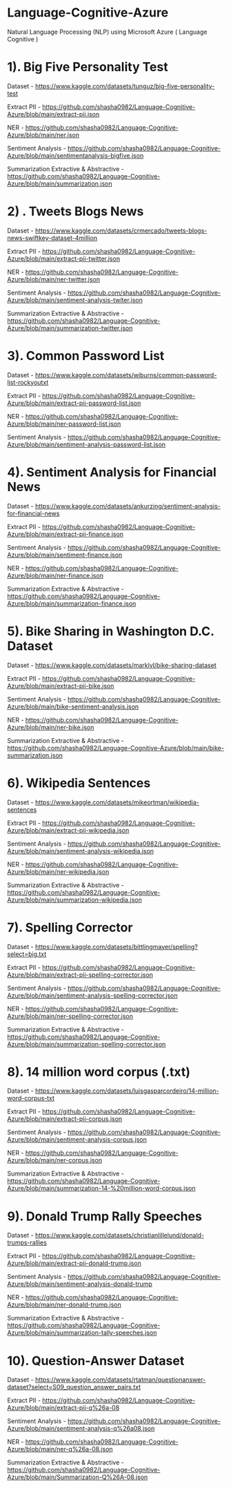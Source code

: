 # Language-Cognitive-Azure
Natural Language Processing (NLP) using Microsoft Azure ( Language Cognitive )


# 1). Big Five Personality Test


Dataset - https://www.kaggle.com/datasets/tunguz/big-five-personality-test

Extract PII - https://github.com/shasha0982/Language-Cognitive-Azure/blob/main/extract-pii.json

NER - https://github.com/shasha0982/Language-Cognitive-Azure/blob/main/ner.json

Sentiment Analysis - https://github.com/shasha0982/Language-Cognitive-Azure/blob/main/sentimentanalysis-bigfive.json

Summarization Extractive & Abstractive - https://github.com/shasha0982/Language-Cognitive-Azure/blob/main/summarization.json



# 2) . Tweets Blogs News


Dataset - https://www.kaggle.com/datasets/crmercado/tweets-blogs-news-swiftkey-dataset-4million

Extract PII - https://github.com/shasha0982/Language-Cognitive-Azure/blob/main/extract-pii-twitter.json

NER - https://github.com/shasha0982/Language-Cognitive-Azure/blob/main/ner-twitter.json

Sentiment Analysis - https://github.com/shasha0982/Language-Cognitive-Azure/blob/main/sentiment-analysis-twiter.json

Summarization Extractive & Abstractive - https://github.com/shasha0982/Language-Cognitive-Azure/blob/main/summarization-twitter.json




# 3). Common Password List 


Dataset - https://www.kaggle.com/datasets/wjburns/common-password-list-rockyoutxt

Extract PII - https://github.com/shasha0982/Language-Cognitive-Azure/blob/main/extract-pii-password-list.json

NER - https://github.com/shasha0982/Language-Cognitive-Azure/blob/main/ner-password-list.json

Sentiment Analysis - https://github.com/shasha0982/Language-Cognitive-Azure/blob/main/sentiment-analysis-password-list.json



# 4). Sentiment Analysis for Financial News


Dataset - https://www.kaggle.com/datasets/ankurzing/sentiment-analysis-for-financial-news

Extract PII - https://github.com/shasha0982/Language-Cognitive-Azure/blob/main/extract-pii-finance.json

Sentiment Analysis - https://github.com/shasha0982/Language-Cognitive-Azure/blob/main/sentiment-finance.json

NER - https://github.com/shasha0982/Language-Cognitive-Azure/blob/main/ner-finance.json

Summarization Extractive & Abstractive - https://github.com/shasha0982/Language-Cognitive-Azure/blob/main/summarization-finance.json




# 5). Bike Sharing in Washington D.C. Dataset



Dataset - https://www.kaggle.com/datasets/marklvl/bike-sharing-dataset

Extract PII - https://github.com/shasha0982/Language-Cognitive-Azure/blob/main/extract-pii-bike.json

Sentiment Analysis - https://github.com/shasha0982/Language-Cognitive-Azure/blob/main/bike-sentiment-analysis.json

NER - https://github.com/shasha0982/Language-Cognitive-Azure/blob/main/ner-bike.json

Summarization Extractive & Abstractive - https://github.com/shasha0982/Language-Cognitive-Azure/blob/main/bike-summarization.json



# 6). Wikipedia Sentences


Dataset - https://www.kaggle.com/datasets/mikeortman/wikipedia-sentences

Extract PII - https://github.com/shasha0982/Language-Cognitive-Azure/blob/main/extract-pii-wikipedia.json

Sentiment Analysis - https://github.com/shasha0982/Language-Cognitive-Azure/blob/main/sentiment-analysis-wikipedia.json

NER - https://github.com/shasha0982/Language-Cognitive-Azure/blob/main/ner-wikipedia.json

Summarization Extractive & Abstractive - https://github.com/shasha0982/Language-Cognitive-Azure/blob/main/summarization-wikipedia.json



# 7). Spelling Corrector


Dataset - https://www.kaggle.com/datasets/bittlingmayer/spelling?select=big.txt

Extract PII - https://github.com/shasha0982/Language-Cognitive-Azure/blob/main/extract-pii-spelling-corrector.json

Sentiment Analysis - https://github.com/shasha0982/Language-Cognitive-Azure/blob/main/sentiment-analysis-spelling-corrector.json

NER - https://github.com/shasha0982/Language-Cognitive-Azure/blob/main/ner-spelling-corrector.json

Summarization Extractive & Abstractive - https://github.com/shasha0982/Language-Cognitive-Azure/blob/main/summarization-spelling-corrector.json




# 8). 14 million word corpus (.txt)


Dataset - https://www.kaggle.com/datasets/luisgasparcordeiro/14-million-word-corpus-txt

Extract PII - https://github.com/shasha0982/Language-Cognitive-Azure/blob/main/extract-pii-corpus.json

Sentiment Analysis - https://github.com/shasha0982/Language-Cognitive-Azure/blob/main/sentiment-analysis-corpus.json

NER - https://github.com/shasha0982/Language-Cognitive-Azure/blob/main/ner-corpus.json

Summarization Extractive & Abstractive - https://github.com/shasha0982/Language-Cognitive-Azure/blob/main/summarization-14-%20million-word-corpus.json




# 9). Donald Trump Rally Speeches


Dataset - https://www.kaggle.com/datasets/christianlillelund/donald-trumps-rallies

Extract PII - https://github.com/shasha0982/Language-Cognitive-Azure/blob/main/extract-pii-donald-trump.json

Sentiment Analysis - https://github.com/shasha0982/Language-Cognitive-Azure/blob/main/sentiment-analysis-donald-trump

NER - https://github.com/shasha0982/Language-Cognitive-Azure/blob/main/ner-donald-trump.json

Summarization Extractive & Abstractive - https://github.com/shasha0982/Language-Cognitive-Azure/blob/main/summarization-tally-speeches.json




# 10). Question-Answer Dataset


Dataset - https://www.kaggle.com/datasets/rtatman/questionanswer-dataset?select=S09_question_answer_pairs.txt

Extract PII - https://github.com/shasha0982/Language-Cognitive-Azure/blob/main/extract-pii-q%26a-08

Sentiment Analysis - https://github.com/shasha0982/Language-Cognitive-Azure/blob/main/sentiment-analysis-q%26a08.json

NER - https://github.com/shasha0982/Language-Cognitive-Azure/blob/main/ner-q%26a-08.json

Summarization Extractive & Abstractive - https://github.com/shasha0982/Language-Cognitive-Azure/blob/main/Summarization-Q%26A-08.json


